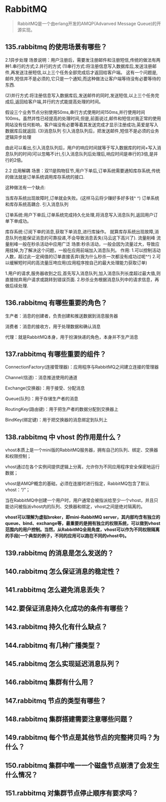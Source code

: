 # RabbitMQ

> RabbitMQ是一个由erlang开发的AMQP(Advanved Message Queue)的开源实现。

## 135.rabbitmq 的使用场景有哪些？

2.1异步处理
场景说明：用户注册后，需要发注册邮件和注册短信,传统的做法有两种1.串行的方式;2.并行的方式
(1)串行方式:将注册信息写入数据库后,发送注册邮件,再发送注册短信,以上三个任务全部完成后才返回给客户端。 这有一个问题是,邮件,短信并不是必须的,它只是一个通知,而这种做法让客户端等待没有必要等待的东西.

(2)并行方式:将注册信息写入数据库后,发送邮件的同时,发送短信,以上三个任务完成后,返回给客户端,并行的方式能提高处理的时间。

假设三个业务节点分别使用50ms,串行方式使用时间150ms,并行使用时间100ms。虽然并性已经提高的处理时间,但是,前面说过,邮件和短信对我正常的使用网站没有任何影响，客户端没有必要等着其发送完成才显示注册成功,英爱是写入数据库后就返回.
(3)消息队列
引入消息队列后，把发送邮件,短信不是必须的业务逻辑异步处理

由此可以看出,引入消息队列后，用户的响应时间就等于写入数据库的时间+写入消息队列的时间(可以忽略不计),引入消息队列后处理后,响应时间是串行的3倍,是并行的2倍。

2.2 应用解耦
场景：双11是购物狂节,用户下单后,订单系统需要通知库存系统,传统的做法就是订单系统调用库存系统的接口.

这种做法有一个缺点:

当库存系统出现故障时,订单就会失败。(这样马云将少赚好多好多钱^ ^)
订单系统和库存系统高耦合.
引入消息队列


订单系统:用户下单后,订单系统完成持久化处理,将消息写入消息队列,返回用户订单下单成功。

库存系统:订阅下单的消息,获取下单消息,进行库操作。
就算库存系统出现故障,消息队列也能保证消息的可靠投递,不会导致消息丢失(马云这下高兴了).
流量削峰
流量削峰一般在秒杀活动中应用广泛
场景:秒杀活动，一般会因为流量过大，导致应用挂掉,为了解决这个问题，一般在应用前端加入消息队列。
作用:
1.可以控制活动人数，超过此一定阀值的订单直接丢弃(我为什么秒杀一次都没有成功过呢^^)
2.可以缓解短时间的高流量压垮应用(应用程序按自己的最大处理能力获取订单)

1.用户的请求,服务器收到之后,首先写入消息队列,加入消息队列长度超过最大值,则直接抛弃用户请求或跳转到错误页面.
2.秒杀业务根据消息队列中的请求信息，再做后续处理.

## 136.rabbitmq 有哪些重要的角色？

生产者：消息的创建者，负责创建和推送数据到消息服务器

消费者：消息的接收方，用于处理数据和确认消息

代理：就是RabbitMQ本身，用于扮演快递的角色，本身并不生产消息

## 137.rabbitmq 有哪些重要的组件？

ConnectionFactory(连接管理器)：应用程序与RabbitMQ之间建立连接的管理器

Channel(信道)：消息推送使用的通道

Exchange(交换器)：用于接受、分配消息

Queue(队列)：用于存储生产者的消息

RoutingKey(路由键)：用于把生产者的数据分配到交换器上

BindKey(绑定键)：用于把交换器的消息绑定到队列上

## 138.rabbitmq 中 vhost 的作用是什么？

vhost本质上是一个mini版的RabbitMQ服务器，拥有自己的队列、绑定、交换器和权限控制；

vhost通过在各个实例间提供逻辑上分离，允许你为不同应用程序安全保密地运行数据；

vhost是AMQP概念的基础，必须在连接时进行指定，RabbitMQ包含了默认vhost：“/”；

当在RabbitMQ中创建一个用户时，用户通常会被指派给至少一个vhost，并且只能访问被指派vhost内的队列、交换器和绑定，vhost之间是绝对隔离的。

**vhost可以理解为虚拟broker，即mini-RabbitMQ server，其内部均含有独立的queue、bind、exchange等，最重要的是拥有独立的权限系统，可以做到vhost范围内的用户控制。当然，从RabbitMQ全局角度，vhost可以作为不同权限隔离的手段(一个典型的例子，不同的应用可以跑在不同的vhost中)。**

## 139.rabbitmq 的消息是怎么发送的？

## 140.rabbitmq 怎么保证消息的稳定性？

## 141.rabbitmq 怎么避免消息丢失？

## 142.要保证消息持久化成功的条件有哪些？

## 143.rabbitmq 持久化有什么缺点？

## 144.rabbitmq 有几种广播类型？

## 145.rabbitmq 怎么实现延迟消息队列？

## 146.rabbitmq 集群有什么用？

## 147.rabbitmq 节点的类型有哪些？

## 148.rabbitmq 集群搭建需要注意哪些问题？

## 149.rabbitmq 每个节点是其他节点的完整拷贝吗？为什么？

## 150.rabbitmq 集群中唯一一个磁盘节点崩溃了会发生什么情况？

## 151.rabbitmq 对集群节点停止顺序有要求吗？

